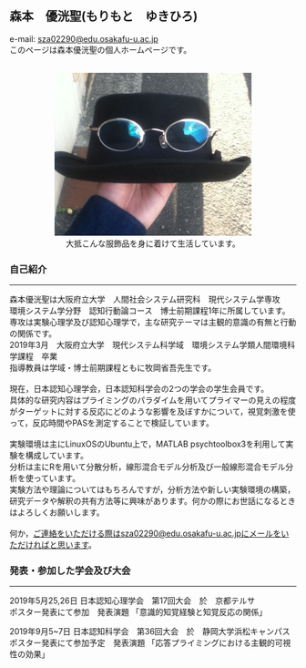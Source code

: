 ## 森本　優洸聖(もりもと　ゆきひろ)
e-mail: sza02290@edu.osakafu-u.ac.jp<br>
このページは森本優洸聖の個人ホームページです。<br><br>
<div align="center">
<img src="https://github.com/Yukihiro00/Morimoto-Yukihiro/blob/master/icon.png" alt="サンプル" title="アイコン画像">
  <br>大抵こんな服飾品を身に着けて生活しています。
</div>

### 自己紹介
*****
森本優洸聖は大阪府立大学　人間社会システム研究科　現代システム学専攻<br>
環境システム学分野　認知行動論コース　博士前期課程1年に所属しています。<br>
専攻は実験心理学及び認知心理学で，主な研究テーマは主観的意識の有無と行動の関係です。<br>
2019年3月　大阪府立大学　現代システム科学域　環境システム学類人間環境科学課程　卒業<br>
指導教員は学域・博士前期課程ともに牧岡省吾先生です。<br><br>
現在，日本認知心理学会，日本認知科学会の2つの学会の学生会員です。<br>
具体的な研究内容はプライミングのパラダイムを用いてプライマーの見えの程度がターゲットに対する反応にどのような影響を及ぼすかについて，視覚刺激を使って，反応時間やPASを測定することで検証しています。<br><br>
実験環境は主にLinuxOSのUbuntu上で，MATLAB psychtoolbox3を利用して実験を構成しています。<br>
分析は主にRを用いて分散分析，線形混合モデル分析及び一般線形混合モデル分析を使っています。<br>
実験方法や理論についてはもちろんですが，分析方法や新しい実験環境の構築，研究データや解釈の共有方法等に興味があります。何かの際にお世話になるときはよろしくお願いします。<br><br>
何か，ご連絡をいただける際はsza02290@edu.osakafu-u.ac.jpにメールをいただければと思います。

### 発表・参加した学会及び大会
*****
2019年5月25,26日 日本認知心理学会　第17回大会　於　京都テルサ<br>
ポスター発表にて参加　発表演題 「意識的知覚経験と知覚反応の関係」

2019年9月5~7日 日本認知科学会　第36回大会　於　静岡大学浜松キャンパス<br>
ポスター発表にて参加予定　発表演題 「応答プライミングにおける主観的可視性の効果」
